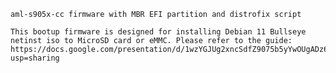     aml-s905x-cc firmware with MBR EFI partition and distrofix script
    
    This bootup firmware is designed for installing Debian 11 Bullseye
    netinst iso to MicroSD card or eMMC. Please refer to the guide:
    https://docs.google.com/presentation/d/1wzYGJUg2xncSdfZ9075b5yYwOUgADz6iMO7ZmoZIkaM/edit?usp=sharing

